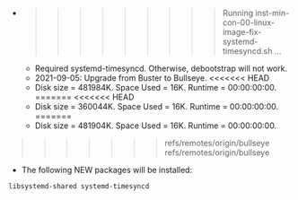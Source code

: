 * >>>>>>>>> Running inst-min-con-00-linux-image-fix-systemd-timesyncd.sh ...
  * Required systemd-timesyncd. Otherwise, debootstrap will not work.
  * 2021-09-05: Upgrade from Buster to Bullseye.
<<<<<<< HEAD
  * Disk size = 481984K. Space Used = 16K. Runtime = 00:00:00:00.
=======
<<<<<<< HEAD
  * Disk size = 360044K. Space Used = 16K. Runtime = 00:00:00:00.
=======
  * Disk size = 481904K. Space Used = 16K. Runtime = 00:00:00:00.
>>>>>>> refs/remotes/origin/bullseye
>>>>>>> refs/remotes/origin/bullseye
  * The following NEW packages will be installed:
  ```bash
libsystemd-shared systemd-timesyncd
  ```
